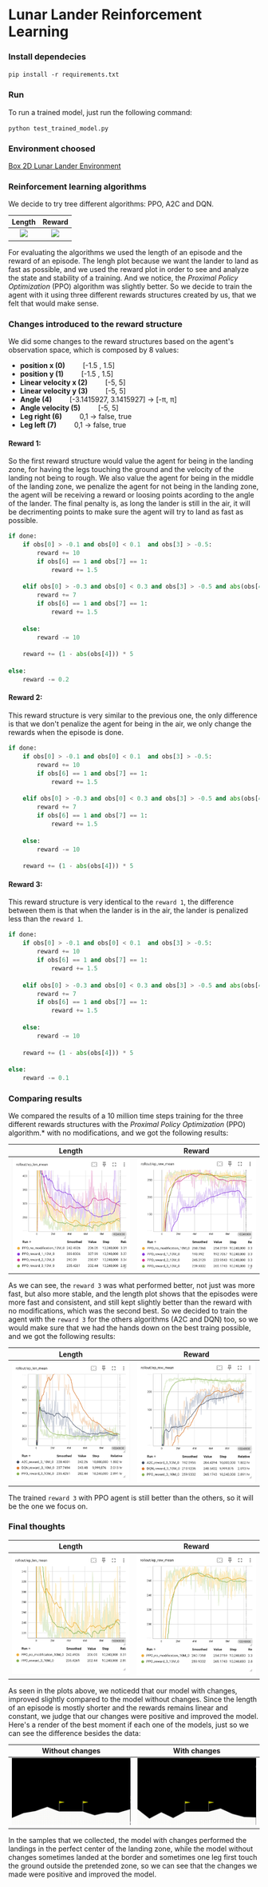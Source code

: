 # Lunar Lander Reinforcement Learning

### Install dependecies

``` pip install -r requirements.txt ```

### Run

To run a trained model, just run the following command:

``` python test_trained_model.py ```

### Environment choosed

[Box 2D Lunar Lander Environment](https://gymnasium.farama.org/environments/box2d/lunar_lander/)

### Reinforcement learning algorithms

We decide to try tree different algorithms: PPO, A2C and DQN.

Length                     |  Reward
:-------------------------:|:-------------------------:
![](imgs_gifs/1.1.png)     |  ![](imgs_gifs/1.2.png)

For evaluating the algorithms we used the length of an episode and the reward of an episode. The lengh plot because we want the lander to land as fast as possible, and we used the reward plot in order to see and analyze the state and stability of a training.
And we notice, the *Proximal Policy Optimization* (PPO) algorithm was slightly better.
So we decide to train the agent with it using three different rewards structures created by us, that we felt that would make sense.

### Changes introduced to the reward structure
We did some changes to the reward structures based on the agent's observation space, which is composed by 8 values:

- **position x (0)**
        [-1.5 , 1.5]
- **position y (1)**
        [-1.5 , 1.5]
- **Linear velocity x (2)**
        [-5, 5]
- **Linear velocity y (3)**
        [-5, 5]
- **Angle (4)**
        [-3.1415927, 3.1415927] -> [-π, π]
- **Angle velocity (5)**
        [-5, 5]
- **Leg right (6)**
        0,1 -> false, true
- **Leg left (7)**
        0,1 -> false, true

#### Reward 1:

So the first reward structure would value the agent for being in the landing zone, for having the legs touching the ground and the velocity of the landing not being to rough. We also value the agent for being in the middle of the landing zone, we penalize the agent for not being in the landing zone, the agent will be receiving a reward or loosing points acording to the angle of the lander. The final penalty is, as long the lander is still in the air, it will be decrimenting points to make sure the agent will try to land as fast as possible.

```py
if done:
    if obs[0] > -0.1 and obs[0] < 0.1  and obs[3] > -0.5:
        reward += 10
        if obs[6] == 1 and obs[7] == 1:
            reward += 1.5

    elif obs[0] > -0.3 and obs[0] < 0.3 and obs[3] > -0.5 and abs(obs[4]) < 0.5 and abs(obs[5]) < 0.05:
        reward += 7
        if obs[6] == 1 and obs[7] == 1:
            reward += 1.5

    else:
        reward -= 10

    reward += (1 - abs(obs[4])) * 5

else:
    reward -= 0.2
```

#### Reward 2:

This reward structure is very similar to the previous one, the only difference is that we don't penalize the agent for being in the air, we only change the rewards when the episode is done.

```py
if done:
    if obs[0] > -0.1 and obs[0] < 0.1  and obs[3] > -0.5:
        reward += 10
        if obs[6] == 1 and obs[7] == 1:
            reward += 1.5

    elif obs[0] > -0.3 and obs[0] < 0.3 and obs[3] > -0.5 and abs(obs[4]) < 0.5 and abs(obs[5]) < 0.05:
        reward += 7
        if obs[6] == 1 and obs[7] == 1:
            reward += 1.5

    else:
        reward -= 10

    reward += (1 - abs(obs[4])) * 5
```

#### Reward 3:

This reward structure is very identical to the `reward 1`, the difference between them is that when the lander is in the air, the lander is penalized less than the `reward 1`.


```py
if done:
    if obs[0] > -0.1 and obs[0] < 0.1  and obs[3] > -0.5:
        reward += 10
        if obs[6] == 1 and obs[7] == 1:
            reward += 1.5

    elif obs[0] > -0.3 and obs[0] < 0.3 and obs[3] > -0.5 and abs(obs[4]) < 0.5 and abs(obs[5]) < 0.05:
        reward += 7
        if obs[6] == 1 and obs[7] == 1:
            reward += 1.5

    else:
        reward -= 10

    reward += (1 - abs(obs[4])) * 5

else:
    reward -= 0.1
```

### Comparing results

We compared the results of a 10 million time steps training for the three different rewards structures with the *Proximal Policy Optimization* (PPO) algorithm.* with no modifications, and we got the following results:

Length             |  Reward
:-------------------------:|:-------------------------:
![](imgs_gifs/2.1.png)  |  ![](imgs_gifs/2.2.png)

As we can see, the `reward 3` was what performed better, not just was more fast, but also more stable, and the length plot shows that the episodes were more fast and consistent, and still kept slightly better than the reward with no modifications, which was the second best.
So we decided to train the agent with the `reward 3` for the others algorithms (A2C and DQN) too, so we would make sure that we had the hands down on the best traing possible, and we got the following results:

Length             |  Reward
:-------------------------:|:-------------------------:
![](imgs_gifs/3.1.png)  |  ![](imgs_gifs/3.2.png)


The trained `reward 3` with PPO agent is still better than the others, so it will be the one we focus on.

### Final thoughts

Length             |  Reward
:-------------------------:|:-------------------------:
![](imgs_gifs/4.1.png)  |  ![](imgs_gifs/4.2.png)

As seen in the plots above, we noticedd that our model with changes, improved slightly compared to the model without changes. Since the length of an episode is mostly shorter and the rewards remains linear and constant, we judge that our changes were positive and improved the model. Here's a render of the best moment if each one of the models, just so we can see the difference besides the data:

| Without changes | With changes |
|:---:|:---:|
|![](imgs_gifs/PPO_no_modifications.gif)|![](imgs_gifs/PPO_custom_reward.gif)|

In the samples that we collected, the model with changes performed the landings in the perfect center of the landing zone, while the model without changes sometimes landed at the border and sometimes one leg first touch the ground outside the pretended zone, so we can see that the changes we made were positive and improved the model.
